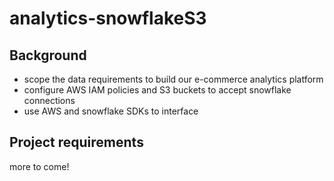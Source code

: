 # analytics-snowflakeS3

## Background
- scope the data requirements to build our e-commerce analytics platform
- configure AWS IAM policies and S3 buckets to accept snowflake connections
- use AWS and snowflake SDKs to interface 

## Project requirements
more to come!

